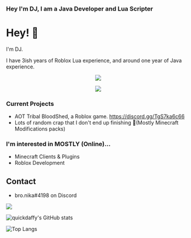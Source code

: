 ### Hey I'm DJ, I am a Java Developer and Lua Scripter

# Hey! 👋
I'm DJ.

I have 3ish years of Roblox Lua experience, and around one year of Java experience.

<p align = "center"><img src = "https://github-widgetbox.vercel.app/api/profile?username=DJNinja894&data=followers,repositories,stars,commits"></p>
<p align = "center"><img src = "https://github-widgetbox.vercel.app/api/skills?names=java,python,html,css,javascript,cpp,csharp,go,json,bash&includeNames=true"></p>

### Current Projects
- AOT Tribal BloodShed, a Roblox game. https://discord.gg/TgS7ka6c66
- Lots of random crap that I don't end up finishing 😤(Mostly Minecraft Modifications packs)

### I'm interested in MOSTLY (Online)...
- Minecraft Clients & Plugins
- Roblox Development

## Contact
- bro.nika#4198 on Discord

![](https://komarev.com/ghpvc/?username=DJNinja894&style=for-the-badge)


![quickdaffy's GitHub stats](https://github-readme-stats.vercel.app/api?username=DJNinja894&show_icons=true&theme=dark)


![Top Langs](https://github-readme-stats.vercel.app/api/top-langs/?username=DJNinja894&theme=dark&layout=compact)

